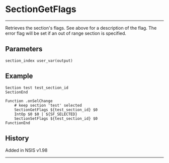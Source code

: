 # SectionGetFlags

---

Retrieves the section's flags. See above for a description of the flag. The error flag will be set if an out of range section is specified.

## Parameters

    section_index user_var(output)

## Example

	Section test test_section_id
	SectionEnd

	Function .onSelChange
		# keep section 'test' selected
		SectionGetFlags ${test_section_id} $0
		IntOp $0 $0 | ${SF_SELECTED}
		SectionSetFlags ${test_section_id} $0
	FunctionEnd

## History

Added in NSIS v1.98

---
